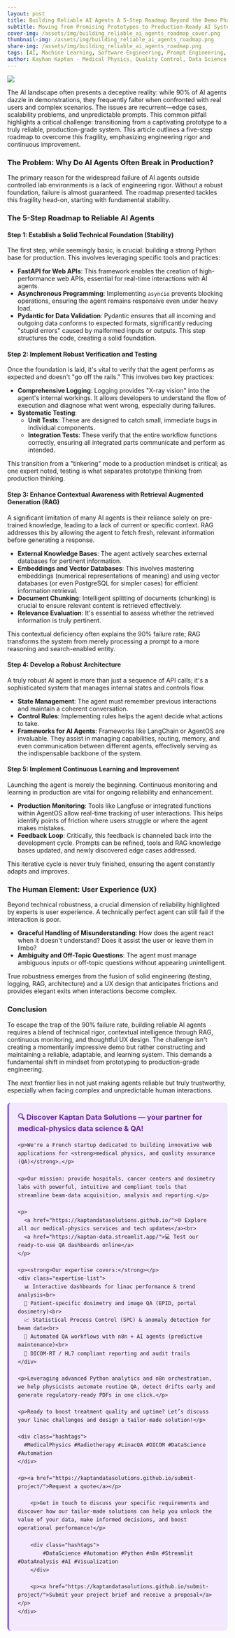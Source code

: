 ```yaml
---
layout: post
title: Building Reliable AI Agents A 5-Step Roadmap Beyond the Demo Phase
subtitle: Moving from Promising Prototypes to Production-Ready AI Systems
cover-img: /assets/img/building_reliable_ai_agents_roadmap_cover.png
thumbnail-img: /assets/img/building_reliable_ai_agents_roadmap.png
share-img: /assets/img/building_reliable_ai_agents_roadmap.png
tags: [AI, Machine Learning, Software Engineering, Prompt Engineering, System Design, Data Science, MLOps]
author: Kayhan Kaptan - Medical Physics, Quality Control, Data Science and Automation
---
```


[![](/assets/img/building_reliable_ai_agents_roadmap.png)](https://www.youtube.com/channel/UCWkX7E-ImVbf0O3ocAW51wg)

The AI landscape often presents a deceptive reality: while 90% of AI agents dazzle in demonstrations, they frequently falter when confronted with real users and complex scenarios. The issues are recurrent—edge cases, scalability problems, and unpredictable prompts. This common pitfall highlights a critical challenge: transitioning from a captivating prototype to a truly reliable, production-grade system. This article outlines a five-step roadmap to overcome this fragility, emphasizing engineering rigor and continuous improvement.

### The Problem: Why Do AI Agents Often Break in Production?

The primary reason for the widespread failure of AI agents outside controlled lab environments is a lack of engineering rigor. Without a robust foundation, failure is almost guaranteed. The roadmap presented tackles this fragility head-on, starting with fundamental stability.

### The 5-Step Roadmap to Reliable AI Agents

#### Step 1: Establish a Solid Technical Foundation (Stability)

The first step, while seemingly basic, is crucial: building a strong Python base for production. This involves leveraging specific tools and practices:

*   **FastAPI for Web APIs**: This framework enables the creation of high-performance web APIs, essential for real-time interactions with AI agents.
*   **Asynchronous Programming**: Implementing `asyncio` prevents blocking operations, ensuring the agent remains responsive even under heavy load.
*   **Pydantic for Data Validation**: Pydantic ensures that all incoming and outgoing data conforms to expected formats, significantly reducing "stupid errors" caused by malformed inputs or outputs. This step structures the code, creating a solid foundation.

#### Step 2: Implement Robust Verification and Testing

Once the foundation is laid, it's vital to verify that the agent performs as expected and doesn't "go off the rails." This involves two key practices:

*   **Comprehensive Logging**: Logging provides "X-ray vision" into the agent's internal workings. It allows developers to understand the flow of execution and diagnose what went wrong, especially during failures.
*   **Systematic Testing**:
    *   **Unit Tests**: These are designed to catch small, immediate bugs in individual components.
    *   **Integration Tests**: These verify that the entire workflow functions correctly, ensuring all integrated parts communicate and perform as intended.

This transition from a "tinkering" mode to a production mindset is critical; as one expert noted, testing is what separates prototype thinking from production thinking.

#### Step 3: Enhance Contextual Awareness with Retrieval Augmented Generation (RAG)

A significant limitation of many AI agents is their reliance solely on pre-trained knowledge, leading to a lack of current or specific context. RAG addresses this by allowing the agent to fetch fresh, relevant information before generating a response.

*   **External Knowledge Bases**: The agent actively searches external databases for pertinent information.
*   **Embeddings and Vector Databases**: This involves mastering embeddings (numerical representations of meaning) and using vector databases (or even PostgreSQL for simpler cases) for efficient information retrieval.
*   **Document Chunking**: Intelligent splitting of documents (chunking) is crucial to ensure relevant content is retrieved effectively.
*   **Relevance Evaluation**: It's essential to assess whether the retrieved information is truly pertinent.

This contextual deficiency often explains the 90% failure rate; RAG transforms the system from merely processing a prompt to a more reasoning and search-enabled entity.

#### Step 4: Develop a Robust Architecture

A truly robust AI agent is more than just a sequence of API calls; it's a sophisticated system that manages internal states and controls flow.

*   **State Management**: The agent must remember previous interactions and maintain a coherent conversation.
*   **Control Rules**: Implementing rules helps the agent decide what actions to take.
*   **Frameworks for AI Agents**: Frameworks like LangChain or AgentOS are invaluable. They assist in managing capabilities, routing, memory, and even communication between different agents, effectively serving as the indispensable backbone of the system.

#### Step 5: Implement Continuous Learning and Improvement

Launching the agent is merely the beginning. Continuous monitoring and learning in production are vital for ongoing reliability and enhancement.

*   **Production Monitoring**: Tools like Langfuse or integrated functions within AgentOS allow real-time tracking of user interactions. This helps identify points of friction where users struggle or where the agent makes mistakes.
*   **Feedback Loop**: Critically, this feedback is channeled back into the development cycle. Prompts can be refined, tools and RAG knowledge bases updated, and newly discovered edge cases addressed.

This iterative cycle is never truly finished, ensuring the agent constantly adapts and improves.

### The Human Element: User Experience (UX)

Beyond technical robustness, a crucial dimension of reliability highlighted by experts is user experience. A technically perfect agent can still fail if the interaction is poor.

*   **Graceful Handling of Misunderstanding**: How does the agent react when it doesn't understand? Does it assist the user or leave them in limbo?
*   **Ambiguity and Off-Topic Questions**: The agent must manage ambiguous inputs or off-topic questions without appearing unintelligent.

True robustness emerges from the fusion of solid engineering (testing, logging, RAG, architecture) and a UX design that anticipates frictions and provides elegant exits when interactions become complex.

### Conclusion

To escape the trap of the 90% failure rate, building reliable AI agents requires a blend of technical rigor, contextual intelligence through RAG, continuous monitoring, and thoughtful UX design. The challenge isn't creating a momentarily impressive demo but rather constructing and maintaining a reliable, adaptable, and learning system. This demands a fundamental shift in mindset from prototyping to production-grade engineering.

The next frontier lies in not just making agents reliable but truly trustworthy, especially when facing complex and unpredictable human interactions.

<html lang="en">
<head>
    <meta charset="UTF-8">
    <meta name="viewport" content="width=device-width, initial-scale=1.0">
    <title>Kaptan Data Solutions</title>
    <style>
        .citation {
            background-color: #f3e8ff;
            border-left: 4px solid #8b5cf6;
            padding: 20px;
            margin: 20px 0;
            border-radius: 8px;
            font-family: -apple-system, BlinkMacSystemFont, 'Segoe UI', Roboto, sans-serif;
            line-height: 1.6;
        }
        .citation h3 {
            color: #6b21a8;
            margin-top: 0;
        }
        .citation a {
            color: #7c3aed;
            text-decoration: none;
        }
        .citation a:hover {
            text-decoration: underline;
        }
        .expertise-list {
            margin: 15px 0;
        }
        .hashtags {
            font-weight: bold;
            color: #7c3aed;
            margin-top: 15px;
        }
    </style>
</head>
<body>
    <div class="citation">
        <h3>🔍 Discover Kaptan Data Solutions — your partner for medical-physics data science & QA!</h3>

    <p>We're a French startup dedicated to building innovative web applications for <strong>medical physics, and quality assurance (QA)</strong>.</p>

    <p>Our mission: provide hospitals, cancer centers and dosimetry labs with powerful, intuitive and compliant tools that streamline beam-data acquisition, analysis and reporting.</p>

    <p>
      <a href="https://kaptandatasolutions.github.io/">🌐 Explore all our medical-physics services and tech updates</a><br>
      <a href="https://kaptan-data.streamlit.app/">💻 Test our ready-to-use QA dashboards online</a>
    </p>

    <p><strong>Our expertise covers:</strong></p>
    <div class="expertise-list">
      📊 Interactive dashboards for linac performance & trend analysis<br>
      🔬 Patient-specific dosimetry and image QA (EPID, portal dosimetry)<br>
      📈 Statistical Process Control (SPC) & anomaly detection for beam data<br>
      🤖 Automated QA workflows with n8n + AI agents (predictive maintenance)<br>
      📑 DICOM-RT / HL7 compliant reporting and audit trails
    </div>

    <p>Leveraging advanced Python analytics and n8n orchestration, we help physicists automate routine QA, detect drifts early and generate regulatory-ready PDFs in one click.</p>

    <p>Ready to boost treatment quality and uptime? Let’s discuss your linac challenges and design a tailor-made solution!</p>

    <div class="hashtags">
      #MedicalPhysics #Radiotherapy #LinacQA #DICOM #DataScience #Automation
    </div>

    <p><a href="https://kaptandatasolutions.github.io/submit-project/">Request a quote</a></p>
        
        <p>Get in touch to discuss your specific requirements and discover how our tailor-made solutions can help you unlock the value of your data, make informed decisions, and boost operational performance!</p>
        
        <div class="hashtags">
            #DataScience #Automation #Python #n8n #Streamlit #DataAnalysis #AI #Visualization
        </div>
        
        <p><a href="https://kaptandatasolutions.github.io/submit-project/">Submit your project brief and receive a proposal</a></p>
    </div>
</body>
</html>